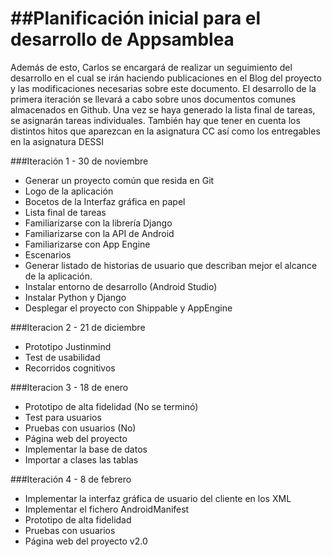 ##Planificación inicial para el desarrollo de Appsamblea
=====
Además de esto, Carlos se encargará de realizar un seguimiento del desarrollo en el cual se irán haciendo publicaciones en el Blog del proyecto y las modificaciones necesarias sobre este documento.
El desarrollo de la primera iteración se llevará a cabo sobre unos documentos comunes almacenados en Github. Una vez se haya generado la lista final de tareas, se asignarán tareas individuales.
También hay que tener en cuenta los distintos hitos que aparezcan en la asignatura CC así como los entregables en la asignatura DESSI

###Iteración 1 - 30 de noviembre
-	Generar un proyecto común que resida en Git
-	Logo de la aplicación
-	Bocetos de la Interfaz gráfica en papel
-	Lista final de tareas
-	Familiarizarse  con la librería Django
-	Familiarizarse con la API de Android
-	Familiarizarse con App Engine
- Escenarios
- Generar listado de historias de usuario que describan mejor el alcance de la aplicación.
-	Instalar entorno de desarrollo (Android Studio)
-	Instalar Python y Django
-	Desplegar el proyecto con Shippable y AppEngine

###Iteracion 2 - 21 de diciembre
-	Prototipo Justinmind
-	Test de usabilidad
-	Recorridos cognitivos

###Iteracion 3 - 18 de enero
- Prototipo de alta fidelidad (No se terminó)
- Test para usuarios    
-	Pruebas con usuarios      (No)
-	Página web del proyecto
-	Implementar la base de datos
-	Importar a clases las tablas

###Iteración 4 - 8 de febrero
-	Implementar la interfaz gráfica de usuario del cliente en los XML
-	Implementar el fichero AndroidManifest
-	Prototipo de alta fidelidad
-	Pruebas con usuarios
-	Página web del proyecto v2.0

